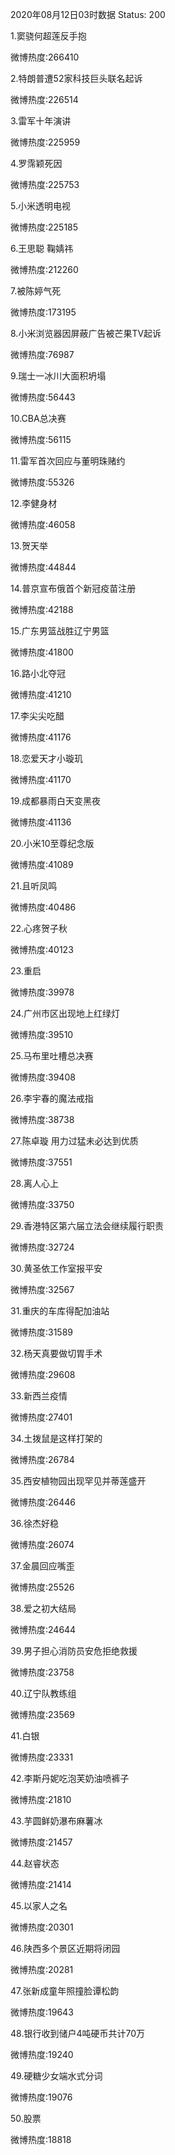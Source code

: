 2020年08月12日03时数据
Status: 200

1.窦骁何超莲反手抱

微博热度:266410

2.特朗普遭52家科技巨头联名起诉

微博热度:226514

3.雷军十年演讲

微博热度:225959

4.罗霈颖死因

微博热度:225753

5.小米透明电视

微博热度:225185

6.王思聪 鞠婧祎

微博热度:212260

7.被陈婷气死

微博热度:173195

8.小米浏览器因屏蔽广告被芒果TV起诉

微博热度:76987

9.瑞士一冰川大面积坍塌

微博热度:56443

10.CBA总决赛

微博热度:56115

11.雷军首次回应与董明珠赌约

微博热度:55326

12.李健身材

微博热度:46058

13.贺天举

微博热度:44844

14.普京宣布俄首个新冠疫苗注册

微博热度:42188

15.广东男篮战胜辽宁男篮

微博热度:41800

16.路小北夺冠

微博热度:41210

17.李尖尖吃醋

微博热度:41176

18.恋爱天才小璇玑

微博热度:41170

19.成都暴雨白天变黑夜

微博热度:41136

20.小米10至尊纪念版

微博热度:41089

21.且听凤鸣

微博热度:40486

22.心疼贺子秋

微博热度:40123

23.重启

微博热度:39978

24.广州市区出现地上红绿灯

微博热度:39510

25.马布里吐槽总决赛

微博热度:39408

26.李宇春的魔法戒指

微博热度:38738

27.陈卓璇 用力过猛未必达到优质

微博热度:37551

28.离人心上

微博热度:33750

29.香港特区第六届立法会继续履行职责

微博热度:32724

30.黄圣依工作室报平安

微博热度:32567

31.重庆的车库得配加油站

微博热度:31589

32.杨天真要做切胃手术

微博热度:29608

33.新西兰疫情

微博热度:27401

34.土拨鼠是这样打架的

微博热度:26784

35.西安植物园出现罕见并蒂莲盛开

微博热度:26446

36.徐杰好稳

微博热度:26074

37.金晨回应嘴歪

微博热度:25526

38.爱之初大结局

微博热度:24644

39.男子担心消防员安危拒绝救援

微博热度:23758

40.辽宁队教练组

微博热度:23569

41.白银

微博热度:23331

42.李斯丹妮吃泡芙奶油喷裤子

微博热度:21810

43.芋圆鲜奶瀑布麻薯冰

微博热度:21457

44.赵睿状态

微博热度:21414

45.以家人之名

微博热度:20301

46.陕西多个景区近期将闭园

微博热度:20281

47.张新成童年照撞脸谭松韵

微博热度:19643

48.银行收到储户4吨硬币共计70万

微博热度:19240

49.硬糖少女端水式分词

微博热度:19076

50.股票

微博热度:18818

